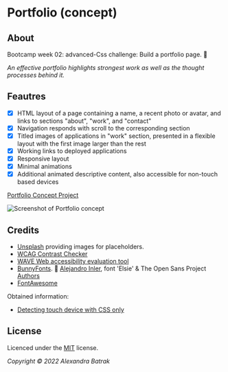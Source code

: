 # Portfolio (concept)

## About 

Bootcamp week 02: advanced-Css challenge: Build a portfolio page. 🤍

*An effective portfolio highlights strongest work as well as the thought processes behind it.*

## Feautres

- [x] HTML layout of a page containing a name, a recent photo or avatar, and links to sections "about", "work", and "contact"
- [x] Navigation responds with scroll to the corresponding section
- [x] Titled images of applications in "work" section, presented in a flexible layout with the first image larger than the rest
- [x] Working links to deployed applications
- [x] Responsive layout
- [x] Minimal animations
- [x] Additional animated descriptive content, also accessible for non-touch based devices

[Portfolio Concept Project](https://alexandrabatrak.github.io/portfolio-concept-page/)

![Screenshot of Portfolio concept]()

## Credits

- [Unsplash](https://unsplash.com/) providing images for placeholders.
- [WCAG Contrast Checker](https://webaim.org/resources/contrastchecker/)
- [WAVE Web accessibility evaluation tool](https://wave.webaim.org/)
- [BunnyFonts](https://fonts.bunny.net/). 🐇 [Alejandro Inler](mailto:alejandroinler@gmail.com), font 'Elsie' & The Open Sans Project [Authors](https://github.com/googlefonts/opensans)
- [FontAwesome](https://fontawesome.com/)

Obtained information:
- [Detecting touch device with CSS only](https://ferie.medium.com/detect-a-touch-device-with-only-css-9f8e30fa1134)

## License

Licenced under the [MIT](/LICENSE) license.

*Copyright © 2022 Alexandra Batrak*
